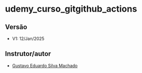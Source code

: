 # udemy_curso_gitgithub_actions

## Versão
- V1: 12/Jan/2025

## Instrutor/autor
- [Gustavo Eduardo Silva Machado](https://github.com/qagesmachado)